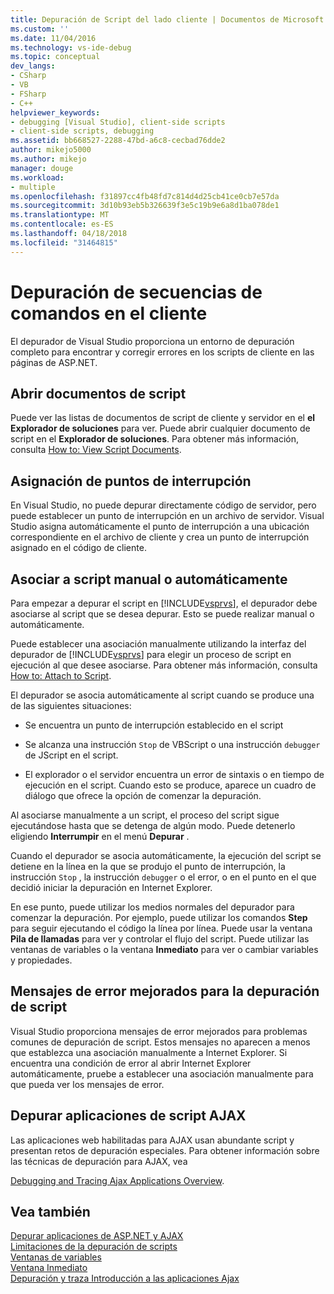 ```yaml
---
title: Depuración de Script del lado cliente | Documentos de Microsoft
ms.custom: ''
ms.date: 11/04/2016
ms.technology: vs-ide-debug
ms.topic: conceptual
dev_langs:
- CSharp
- VB
- FSharp
- C++
helpviewer_keywords:
- debugging [Visual Studio], client-side scripts
- client-side scripts, debugging
ms.assetid: bb668527-2288-47bd-a6c8-cecbad76dde2
author: mikejo5000
ms.author: mikejo
manager: douge
ms.workload:
- multiple
ms.openlocfilehash: f31897cc4fb48fd7c814d4d25cb41ce0cb7e57da
ms.sourcegitcommit: 3d10b93eb5b326639f3e5c19b9e6a8d1ba078de1
ms.translationtype: MT
ms.contentlocale: es-ES
ms.lasthandoff: 04/18/2018
ms.locfileid: "31464815"
---
```

# <a name="client-side-script-debugging"></a>Depuración de secuencias de comandos en el cliente
El depurador de Visual Studio proporciona un entorno de depuración completo para encontrar y corregir errores en los scripts de cliente en las páginas de ASP.NET.  
  
## <a name="opening-script-documents"></a>Abrir documentos de script  
Puede ver las listas de documentos de script de cliente y servidor en el **el Explorador de soluciones** para ver. Puede abrir cualquier documento de script en el **Explorador de soluciones**. Para obtener más información, consulta [How to: View Script Documents](../debugger/how-to-view-script-documents.md).  
  
## <a name="breakpoint-mapping"></a>Asignación de puntos de interrupción  
 En Visual Studio, no puede depurar directamente código de servidor, pero puede establecer un punto de interrupción en un archivo de servidor. Visual Studio asigna automáticamente el punto de interrupción a una ubicación correspondiente en el archivo de cliente y crea un punto de interrupción asignado en el código de cliente.  
  
## <a name="manually-or-automatically-attaching-to-script"></a>Asociar a script manual o automáticamente  
 Para empezar a depurar el script en [!INCLUDE[vsprvs](../code-quality/includes/vsprvs_md.md)], el depurador debe asociarse al script que se desea depurar. Esto se puede realizar manual o automáticamente.  
  
 Puede establecer una asociación manualmente utilizando la interfaz del depurador de [!INCLUDE[vsprvs](../code-quality/includes/vsprvs_md.md)] para elegir un proceso de script en ejecución al que desee asociarse. Para obtener más información, consulta [How to: Attach to Script](../debugger/how-to-attach-to-script.md).  
  
 El depurador se asocia automáticamente al script cuando se produce una de las siguientes situaciones:  
  
-   Se encuentra un punto de interrupción establecido en el script  
  
-   Se alcanza una instrucción `Stop` de VBScript o una instrucción `debugger` de JScript en el script.  
  
-   El explorador o el servidor encuentra un error de sintaxis o en tiempo de ejecución en el script. Cuando esto se produce, aparece un cuadro de diálogo que ofrece la opción de comenzar la depuración.  
  
 Al asociarse manualmente a un script, el proceso del script sigue ejecutándose hasta que se detenga de algún modo. Puede detenerlo eligiendo **Interrumpir** en el menú **Depurar** .  
  
 Cuando el depurador se asocia automáticamente, la ejecución del script se detiene en la línea en la que se produjo el punto de interrupción, la instrucción `Stop` , la instrucción `debugger` o el error, o en el punto en el que decidió iniciar la depuración en Internet Explorer.  
  
 En ese punto, puede utilizar los medios normales del depurador para comenzar la depuración. Por ejemplo, puede utilizar los comandos **Step** para seguir ejecutando el código la línea por línea. Puede usar la ventana **Pila de llamadas** para ver y controlar el flujo del script. Puede utilizar las ventanas de variables o la ventana **Inmediato** para ver o cambiar variables y propiedades.  
  
## <a name="enhanced-error-messages-for-script-debugging"></a>Mensajes de error mejorados para la depuración de script  
 Visual Studio proporciona mensajes de error mejorados para problemas comunes de depuración de script. Estos mensajes no aparecen a menos que establezca una asociación manualmente a Internet Explorer. Si encuentra una condición de error al abrir Internet Explorer automáticamente, pruebe a establecer una asociación manualmente para que pueda ver los mensajes de error.  
  
## <a name="debugging-ajax-script-applications"></a>Depurar aplicaciones de script AJAX  
 Las aplicaciones web habilitadas para AJAX usan abundante script y presentan retos de depuración especiales. Para obtener información sobre las técnicas de depuración para AJAX, vea  
  
 [Debugging and Tracing Ajax Applications Overview](http://msdn.microsoft.com/Library/92684ea0-7bb4-4a34-9203-3aa6394ce375).  
  
## <a name="see-also"></a>Vea también  
 [Depurar aplicaciones de ASP.NET y AJAX](../debugger/debugging-aspnet-and-ajax-applications.md)   
 [Limitaciones de la depuración de scripts](../debugger/limitations-on-script-debugging.md)   
 [Ventanas de variables](../debugger/debugger-windows.md)   
 [Ventana Inmediato](../ide/reference/immediate-window.md)   
 [Depuración y traza Introducción a las aplicaciones Ajax](http://msdn.microsoft.com/Library/92684ea0-7bb4-4a34-9203-3aa6394ce375)
